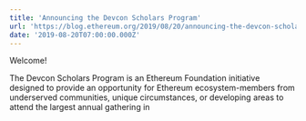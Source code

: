 ```yaml
---
title: 'Announcing the Devcon Scholars Program'
url: 'https://blog.ethereum.org/2019/08/20/announcing-the-devcon-scholars-program/'
date: '2019-08-20T07:00:00.000Z'
---
```

Welcome!

The Devcon Scholars Program is an Ethereum Foundation initiative designed to provide an opportunity for Ethereum ecosystem-members from underserved communities, unique circumstances, or developing areas to attend the largest annual gathering in